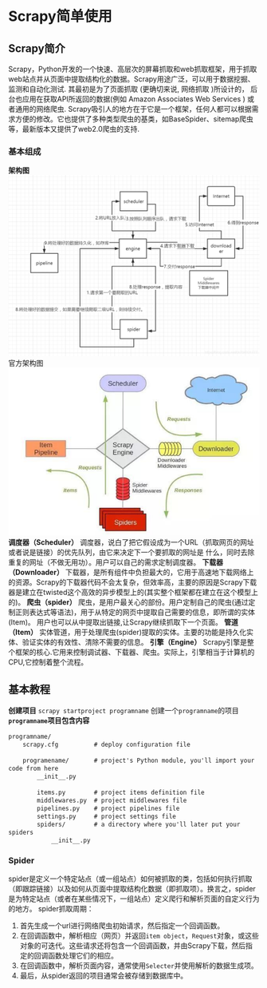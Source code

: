 # Scrapy简单使用
## Scrapy简介
Scrapy，Python开发的一个快速、高层次的屏幕抓取和web抓取框架，用于抓取web站点并从页面中提取结构化的数据。Scrapy用途广泛，可以用于数据挖掘、监测和自动化测试.
其最初是为了页面抓取 (更确切来说, 网络抓取 )所设计的， 后台也应用在获取API所返回的数据(例如 Amazon Associates Web Services ) 或者通用的网络爬虫.
Scrapy吸引人的地方在于它是一个框架，任何人都可以根据需求方便的修改。它也提供了多种类型爬虫的基类，如BaseSpider、sitemap爬虫等，最新版本又提供了web2.0爬虫的支持.
### 基本组成
**架构图**
![基本架构图](images/Frame.png "基本流程")
官方架构图
![官方架构图](images/Frame.jfif "官方架构图")
**调度器（Scheduler）**
调度器，说白了把它假设成为一个URL（抓取网页的网址或者说是链接）的优先队列，由它来决定下一个要抓取的网址是 什么，同时去除重复的网址（不做无用功）。用户可以自己的需求定制调度器。
**下载器（Downloader）**
下载器，是所有组件中负担最大的，它用于高速地下载网络上的资源。Scrapy的下载器代码不会太复杂，但效率高，主要的原因是Scrapy下载器是建立在twisted这个高效的异步模型上的(其实整个框架都在建立在这个模型上的)。
**爬虫（spider）**
爬虫，是用户最关心的部份。用户定制自己的爬虫(通过定制正则表达式等语法)，用于从特定的网页中提取自己需要的信息，即所谓的实体(Item)。 用户也可以从中提取出链接,让Scrapy继续抓取下一个页面。
**管道（Item）**
实体管道，用于处理爬虫(spider)提取的实体。主要的功能是持久化实体、验证实体的有效性、清除不需要的信息。
**引擎（Engine）**
Scrapy引擎是整个框架的核心.它用来控制调试器、下载器、爬虫。实际上，引擎相当于计算机的CPU,它控制着整个流程。

## 基本教程
**创建项目**
`scrapy startproject programname`
创建一个`programname`的项目
**`programname`项目包含内容**
```
programname/
    scrapy.cfg          # deploy configuration file

    programename/       # project's Python module, you'll import your code from here
        __init__.py

        items.py        # project items definition file
        middlewares.py  # project middlewares file
        pipelines.py    # project pipelines file
        settings.py     # project settings file
        spiders/        # a directory where you'll later put your spiders
            __init__.py
```
### Spider
spider是定义一个特定站点（或一组站点）如何被抓取的类，包括如何执行抓取（即跟踪链接）以及如何从页面中提取结构化数据（即抓取项）。换言之，spider是为特定站点（或者在某些情况下，一组站点）定义爬行和解析页面的自定义行为的地方。
spider抓取周期：
1. 首先生成一个url进行网络爬虫初始请求，然后指定一个回调函数。
2. 在回调函数中，解析相应（网页）并返回`item object`，`Request`对象，或这些对象的可迭代。这些请求还将包含一个回调函数，并由Scrapy下载，然后指定的回调函数处理它们的相应。
3. 在回调函数中，解析页面内容，通常使用`Selecter`并使用解析的数据生成项。
4. 最后，从spider返回的项目通常会被存储到数据库中。

